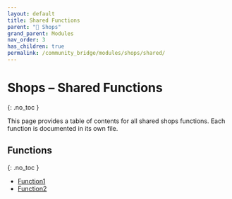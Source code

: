 ```yaml
---
layout: default
title: Shared Functions
parent: "🏪 Shops"
grand_parent: Modules
nav_order: 3
has_children: true
permalink: /community_bridge/modules/shops/shared/
---
```


# Shops – Shared Functions
{: .no_toc }

This page provides a table of contents for all shared shops functions. Each function is documented in its own file.

## Functions
{: .no_toc }

- [Function1](shared/Function1.md)
- [Function2](shared/Function2.md)
